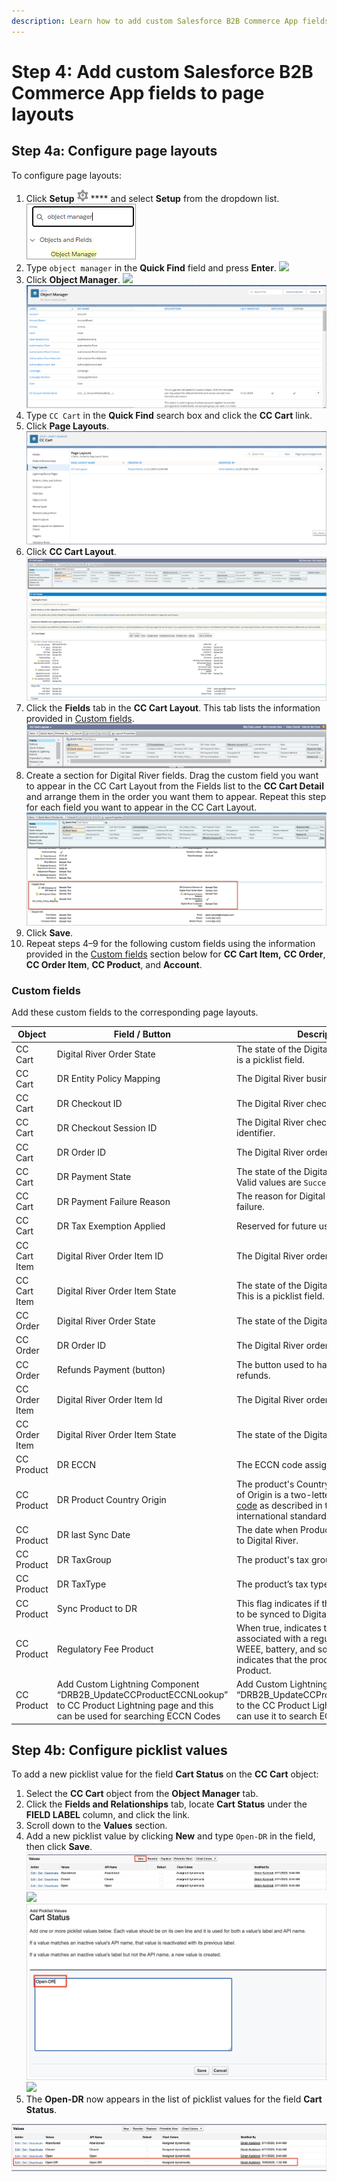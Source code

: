 ```yaml
---
description: Learn how to add custom Salesforce B2B Commerce App fields to page layouts
---
```


# Step 4: Add custom Salesforce B2B Commerce App fields to page layouts

## Step 4a: Configure page layouts

To configure page layouts:

1. Click **Setup** ![](<../.gitbook/assets/setup (1).png>) **** and select **Setup** from the dropdown list.\
   &#x20;![](../.gitbook/assets/Search-for-object-manager.png)&#x20;
2. Type `object manager` in the **Quick Find** field and press **Enter**. ![](broken-reference)&#x20;
3. Click **Object Manager**.  ![](broken-reference) \
   ![](<../.gitbook/assets/install-dr-b2b-api-connector9 (1).png>)
4. Type `CC Cart` in the **Quick Find** search box and click the **CC Cart** link. &#x20;
5. Click **Page Layouts**. \
   ![](<../.gitbook/assets/Install DR B2B API Connector10.png>)
6. Click **CC Cart Layout**.\
   &#x20;![](<../.gitbook/assets/Install DR B2B API Connector11.png>) &#x20;
7. Click the **Fields** tab in the **CC Cart Layout**. This tab lists the information provided in [Custom fields](step-4-add-custom-salesforce-b2b-commerce-app-fields-to-page-layouts.md#custom-fields).\
   &#x20;![](<../.gitbook/assets/Install DR B2B API Connector12.png>)&#x20;
8. Create a section for Digital River fields. Drag the custom field you want to appear in the CC Cart Layout from the Fields list to the **CC Cart Detail** and arrange them in the order you want them to appear. Repeat this step for each field you want to appear in the CC Cart Layout.\
   &#x20;![](<../.gitbook/assets/Install DR B2B API Connector13.jpg>)&#x20;
9. Click **Save**.
10. Repeat steps 4–9 for the following custom fields using the information provided in the  [Custom fields](step-4-add-custom-salesforce-b2b-commerce-app-fields-to-page-layouts.md#custom-fields) section below for **CC Cart Item,** **CC Order**, **CC Order Item**, **CC Product**, and **Account**.

### Custom fields

Add these custom fields to the corresponding page layouts.

| Object        | Field / Button                                                                                                                               | Description                                                                                                                                                                                                                           |
| ------------- | -------------------------------------------------------------------------------------------------------------------------------------------- | ------------------------------------------------------------------------------------------------------------------------------------------------------------------------------------------------------------------------------------- |
| CC Cart       | Digital River Order State                                                                                                                    | The state of the Digital River order. This is a picklist field.                                                                                                                                                                       |
| CC Cart       | DR Entity Policy Mapping                                                                                                                     | The Digital River business entity.                                                                                                                                                                                                    |
| CC Cart       | DR Checkout ID                                                                                                                               | The Digital River checkout identifier.                                                                                                                                                                                                |
| CC Cart       | DR Checkout Session ID                                                                                                                       | The Digital River checkout session identifier.                                                                                                                                                                                        |
| CC Cart       | DR Order ID                                                                                                                                  | The Digital River order identifier.                                                                                                                                                                                                   |
| CC Cart       | DR Payment State                                                                                                                             | The state of the Digital River payment. Valid values are `Successful` and `Declined`.                                                                                                                                                 |
| CC Cart       | DR Payment Failure Reason                                                                                                                    | The reason for Digital River payment failure.                                                                                                                                                                                         |
| CC Cart       | DR Tax Exemption Applied                                                                                                                     | Reserved for future use                                                                                                                                                                                                               |
| CC Cart Item  | Digital River Order Item ID                                                                                                                  | The Digital River order item identifier                                                                                                                                                                                               |
| CC Cart Item  | Digital River Order Item State                                                                                                               | The state of the Digital River order item. This is a picklist field.                                                                                                                                                                  |
| CC Order      | Digital River Order State                                                                                                                    | The state of the Digital River order.                                                                                                                                                                                                 |
| CC Order      | DR Order ID                                                                                                                                  | The Digital River order identifier.                                                                                                                                                                                                   |
| CC Order      | Refunds Payment (button)                                                                                                                     | The button used to handle Digital River refunds.                                                                                                                                                                                      |
| CC Order Item | Digital River Order Item Id                                                                                                                  | The Digital River order item identifier.                                                                                                                                                                                              |
| CC Order Item | Digital River Order Item State                                                                                                               | The state of the Digital River order item.                                                                                                                                                                                            |
| CC Product    | DR ECCN                                                                                                                                      | The ECCN code assigned to the product.                                                                                                                                                                                                |
| CC Product    | DR Product Country Origin                                                                                                                    | The product's Country of Origin. Country of Origin is a two-letter [Alpha-2 country code](https://www.iban.com/country-codes) as described in the [ISO 3166](https://www.iso.org/iso-3166-country-codes.html) international standard. |
| CC Product    | DR last Sync Date                                                                                                                            | The date when Product was last synced to Digital River.                                                                                                                                                                               |
| CC Product    | DR TaxGroup                                                                                                                                  | The product's tax group.                                                                                                                                                                                                              |
| CC Product    | DR TaxType                                                                                                                                   | The product’s tax type.                                                                                                                                                                                                               |
| CC Product    | Sync Product to DR                                                                                                                           | This flag indicates if this product needs to be synced to Digital River                                                                                                                                                               |
| CC Product    | Regulatory Fee Product                                                                                                                       | When true, indicates the product is associated with a regulatory fee such as WEEE, battery, and so on. When false, indicates that the product is a regular CC Product.                                                                |
| CC Product    | Add Custom Lightning Component “DRB2B\_UpdateCCProductECCNLookup” to CC Product Lightning page and this can be used for searching ECCN Codes | Add Custom Lightning Component “DRB2B\_UpdateCCProductECCNLookup” to the CC Product Lightning page so you can use it to search ECCN Codes.                                                                                            |

## Step 4b: Configure picklist values

To add a new picklist value for the field **Cart Status** on the **CC Cart** object:

1. Select the **CC Cart** object from the **Object Manager** tab.
2. Click the **Fields and Relationships** tab, locate **Cart Status** under the **FIELD LABEL** column, and click the link.
3. Scroll down to the **Values** section.
4. Add a new picklist value by clicking **New** and type `Open-DR` in the field, then click **Save**.\
   &#x20;![](../.gitbook/assets/ClickNew.jpg) ![](broken-reference) \
   &#x20;![](../.gitbook/assets/AddCartStatus.jpg)  ![](broken-reference) &#x20;
5. The **Open-DR** now appears in the list of picklist values for the field **Cart Status**.

![](../.gitbook/assets/NewCartStatus.jpg)


